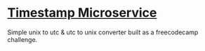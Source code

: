 
# [Timestamp Microservice](https://www.freecodecamp.org/learn/apis-and-microservices/apis-and-microservices-projects/timestamp-microservice)

Simple unix to utc & utc to unix converter built as a freecodecamp challenge.
